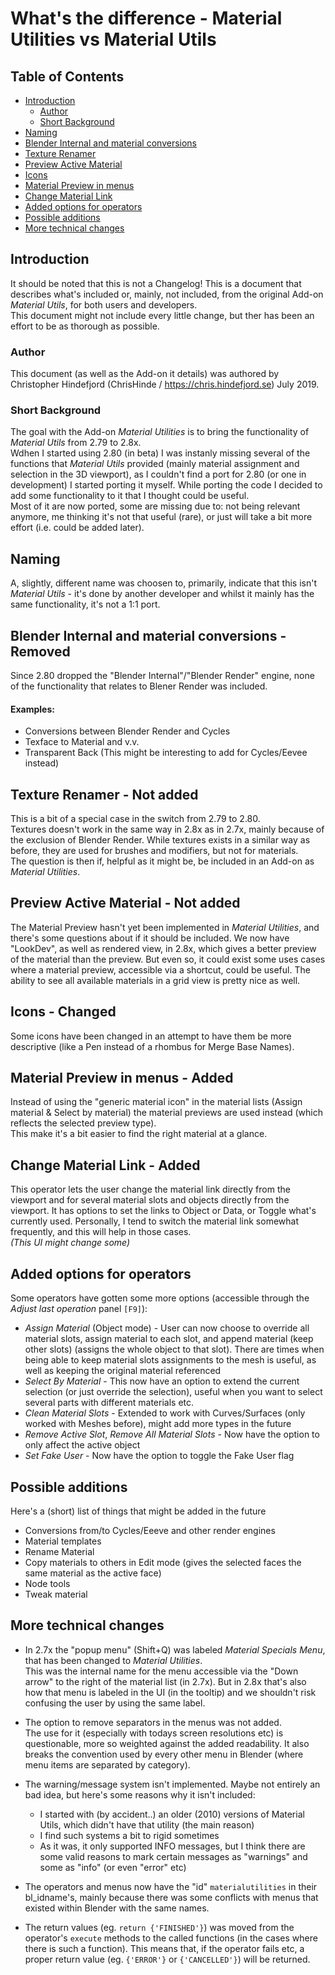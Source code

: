 # What's the difference - Material Utilities vs Material Utils

## Table of Contents

- [Introduction](#introduction)
  - [Author](#author)
  - [Short Background](#short-background)
- [Naming](#naming)
- [Blender Internal and material conversions](#blender-internal)
- [Texture Renamer](#texture-renamer)
- [Preview Active Material](#preview-active-material)
- [Icons](#icons)
- [Material Preview in menus](#material-previews)
- [Change Material Link](#change-material-link)
- [Added options for operators](#added-options-for-operators)
- [Possible additions](#possible-additions)
- [More technical changes](#more-technical-changes)

## Introduction

It should be noted that this is not a Changelog!
This is a document that describes what's included or, mainly, not included, from the original Add-on *Material Utils*,
for both users and developers.\
This document might not include every little change, but ther has been an effort to be as thorough as possible.

### Author

This document (as well as the Add-on it details) was authored by Christopher Hindefjord
(ChrisHinde / https://chris.hindefjord.se) July 2019.

### Short Background

The goal with the Add-on *Material Utilities* is to bring the functionality of *Material Utils* from 2.79 to 2.8x.\
Wdhen I started using 2.80 (in beta) I was instanly missing several of the functions that *Material Utils* provided
(mainly material assignment and selection in the 3D viewport), as I couldn't find a port for 2.80 (or one in development)
I started porting it myself. While porting the code I decided to add some functionality to it that I thought could be useful.\
Most of it are now ported, some are missing due to: not being relevant anymore, me thinking it's not that useful (rare),
or just will take a bit more effort (i.e. could be added later).

## Naming

A, slightly, different name was choosen to, primarily, indicate that this isn't *Material Utils* - it's done by another
developer and whilst it mainly has the same functionality, it's not a 1:1 port.

## <a name="blender-internal"></a>Blender Internal and material conversions - Removed

Since 2.80 dropped the "Blender Internal"/"Blender Render" engine, none of the functionality that relates to Blener Render was included.

#### Examples:

- Conversions between Blender Render and Cycles
- Texface to Material and v.v.
- Transparent Back (This might be interesting to add for Cycles/Eevee instead)

## <a name="texture-renamer"></a>Texture Renamer - Not added

This is a bit of a special case in the switch from 2.79 to 2.80.\
Textures doesn't work in the same way in 2.8x as in 2.7x, mainly because of the exclusion of Blender Render.
While textures exists in a similar way as before, they are used for brushes and modifiers, but not for materials.\
The question is then if, helpful as it might be, be included in an Add-on as *Material Utilities*.

## <a name="preview-active-material"></a>Preview Active Material - Not added

The Material Preview hasn't yet been implemented in *Material Utilities*, and there's some questions about if it should be included.
We now have "LookDev", as well as rendered view, in 2.8x, which gives a better preview of the material than the preview.
But even so, it could exist some uses cases where a material preview, accessible via a shortcut, could be useful.
The ability to see all available materials in a grid view is pretty nice as well.

## <a name="icons"></a>Icons - Changed

Some icons have been changed in an attempt to have them be more descriptive (like a Pen instead of a rhombus for Merge Base Names).

## <a name="material-preview"></a>Material Preview in menus - Added

Instead of using the "generic material icon" in the material lists (Assign material & Select by material)
the material previews are used instead (which reflects the selected preview type).\
This make it's a bit easier to find the right material at a glance.

## <a name="change-material-link"></a>Change Material Link - Added

This operator lets the user change the material link directly from the viewport and for several material slots and objects
directly from the viewport. It has options to set the links to Object or Data, or Toggle what's currently used.
Personally, I tend to switch the material link somewhat frequently, and this will help in those cases.\
*(This UI might change some)*

## Added options for operators

Some operators have gotten some more options (accessible through the *Adjust last operation* panel `[F9]`):

- *Assign Material* (Object mode) - User can now choose to override all material slots, assign material to each slot,
  and append material (keep other slots) (assigns the whole object to that slot). There are times when being able to
  keep material slots assignments to the mesh is useful, as well as keeping the original material referenced
- *Select By Material* - This now have an option to extend the current selection (or just override the selection),
  useful when you want to select several parts with different materials etc.
- *Clean Material Slots* - Extended to work with Curves/Surfaces (only worked with Meshes before), might add more types in the future
- *Remove Active Slot*, *Remove All Material Slots* - Now have the option to only affect the active object
- *Set Fake User* - Now have the option to toggle the Fake User flag

## Possible additions

Here's a (short) list of things that might be added in the future

- Conversions from/to Cycles/Eeeve and other render engines
- Material templates
- Rename Material
- Copy materials to others in Edit mode (gives the selected faces the same material as the active face)
- Node tools
- Tweak material

## More technical changes

- In 2.7x the "popup menu" (Shift+Q) was labeled *Material Specials Menu*, that has been changed to *Material Utilities*.\
  This was the internal name for the menu accessible via the "Down arrow" to the right of the material list (in 2.7x).
  But in 2.8x that's also how that menu is labeled in the UI (in the tooltip) and we shouldn't risk confusing the user
  by using the same label.

- The option to remove separators in the menus was not added.\
  The use for it (especially with todays screen resolutions etc) is questionable, more so weighted against the added
  readability. It also breaks the convention used by every other menu in Blender (where menu items are separated by category).

- The warning/message system isn't implemented. Maybe not entirely an bad idea, but here's some reasons why it isn't included:
  - I started with (by accident..) an older (2010) versions of Material Utils, which didn't have that utility (the main reason)
  - I find such systems a bit to rigid sometimes
  - As it was, it only supported INFO messages, but I think there are some valid reasons to mark certain messages
    as "warnings" and some as "info" (or even "error" etc)

- The operators and menus now have the "id" `materialutilities` in their bl_idname's,
  mainly because there was some conflicts with menus that existed within Blender with the same names.

- The return values (eg. `return {'FINISHED'}`) was moved from the operator's `execute` methods to the called functions
  (in the cases where there is such a function). This means that, if the operator fails etc, a proper return value
  (eg. `{'ERROR'}` or `{'CANCELLED'}`) will be returned.
